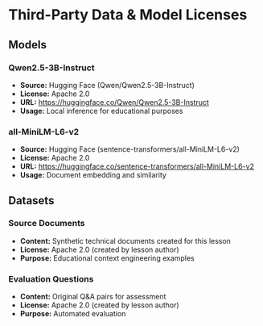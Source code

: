 # Third-Party Data & Model Licenses

## Models

### Qwen2.5-3B-Instruct
- **Source:** Hugging Face (Qwen/Qwen2.5-3B-Instruct)
- **License:** Apache 2.0
- **URL:** https://huggingface.co/Qwen/Qwen2.5-3B-Instruct
- **Usage:** Local inference for educational purposes

### all-MiniLM-L6-v2
- **Source:** Hugging Face (sentence-transformers/all-MiniLM-L6-v2)
- **License:** Apache 2.0
- **URL:** https://huggingface.co/sentence-transformers/all-MiniLM-L6-v2
- **Usage:** Document embedding and similarity

## Datasets

### Source Documents
- **Content:** Synthetic technical documents created for this lesson
- **License:** Apache 2.0 (created by lesson author)
- **Purpose:** Educational context engineering examples

### Evaluation Questions
- **Content:** Original Q&A pairs for assessment
- **License:** Apache 2.0 (created by lesson author)
- **Purpose:** Automated evaluation
